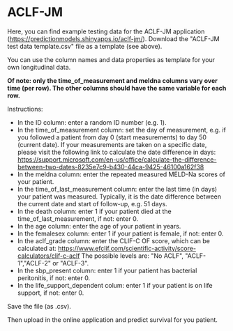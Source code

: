 # ACLF-JM

Here, you can find example testing data for the ACLF-JM application (https://predictionmodels.shinyapps.io/aclf-jm/).
Download the "ACLF-JM test data template.csv" file as a template (see above).

You can use the column names and data properties as template for your own longitudinal data.

**Of note: only the time_of_measurement and meldna columns vary over time (per row). The other columns should have the same variable for each row.**

Instructions:
- In the ID column: enter a random ID number (e.g. 1).
- In the time_of_measurement column: set the day of measurement, e.g. if you followed a patient from day 0 (start measurements) to day 50 (current date). 
If your measurements are taken on a specific date, please visit the following link to calculate the date difference in days: https://support.microsoft.com/en-us/office/calculate-the-difference-between-two-dates-8235e7c9-b430-44ca-9425-46100a162f38
- In the meldna column: enter the repeated measured MELD-Na scores of your patient.
- In the time_of_last_measurement column: enter the last time (in days) your patient was measured. Typically, it is the date difference between the current date and start of follow-up, e.g. 51 days.
- In the death column: enter 1 if your patient died at the time_of_last_measurement, if not: enter 0.
- In the age column: enter the age of your patient in years.
- In the femalesex column: enter 1 if your patient is female, if not: enter 0.
- In the aclf_grade column: enter the CLIF-C OF score, which can be calculated at: https://www.efclif.com/scientific-activity/score-calculators/clif-c-aclf
The possible levels are: "No ACLF", "ACLF-1","ACLF-2" or "ACLF-3".
- In the sbp_present column: enter 1 if your patient has bacterial peritonitis, if not: enter 0.
- In the life_support_dependent colum: enter 1 if your patient is on life support, if not: enter 0.

Save the file (as .csv).

Then upload in the online application and predict survival for you patient.
